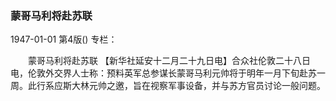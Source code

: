 ### 蒙哥马利将赴苏联

1947-01-01
第4版()
专栏：

　　蒙哥马利将赴苏联
    【新华社延安十二月二十九日电】合众社伦敦二十八日电，伦敦外交界人士称：预料英军总参谋长蒙哥马利元帅将于明年一月下旬赴苏一周。此行系应斯大林元帅之邀，旨在视察军事设备，并与苏方官员讨论一般问题。

